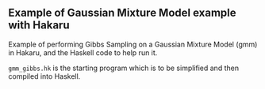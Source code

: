 Example of Gaussian Mixture Model example with Hakaru
--------------------------------------------------

Example of performing Gibbs Sampling on a Gaussian Mixture Model (gmm)
in Hakaru, and the Haskell code to help run it.

`gmm_gibbs.hk` is the starting program which is to be simplified
and then compiled into Haskell.
